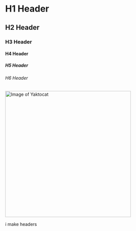 # H1 Header
## H2 Header
### H3 Header 
#### H4 Header 
##### H5 Header 
###### H6 Header 

<img alt="Image of Yaktocat" src=https://octodex.github.com/images/yaktocat.png width=400>


i make headers


